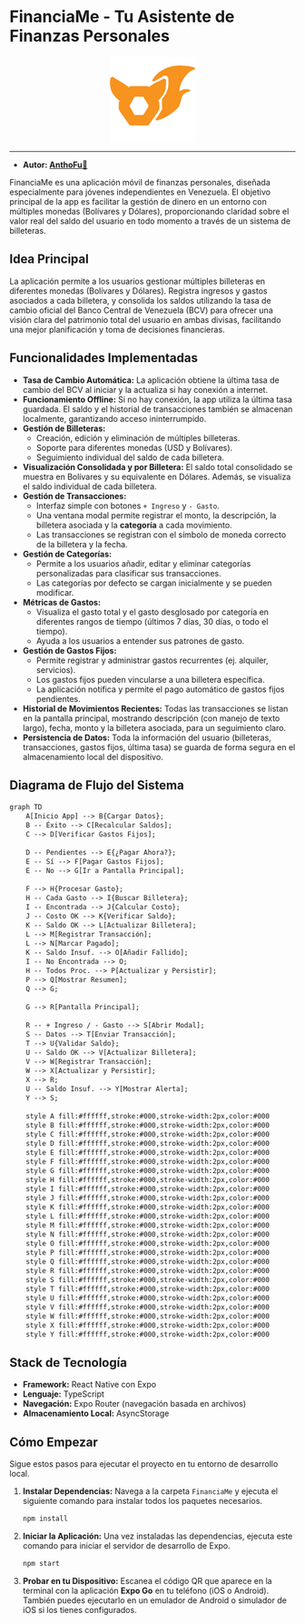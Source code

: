# FinanciaMe - Tu Asistente de Finanzas Personales

<p align="center">
    <img src="./assets/images/AnthoFu-Icon.png" alt="Logo AnthoFu" width="150" height="150" />
</p>

---

- **Autor: [AnthoFu🦊](https://github.com/AnthoFu)**

FinanciaMe es una aplicación móvil de finanzas personales, diseñada especialmente para jóvenes independientes en Venezuela. El objetivo principal de la app es facilitar la gestión de dinero en un entorno con múltiples monedas (Bolívares y Dólares), proporcionando claridad sobre el valor real del saldo del usuario en todo momento a través de un sistema de billeteras.

## Idea Principal

La aplicación permite a los usuarios gestionar múltiples billeteras en diferentes monedas (Bolívares y Dólares). Registra ingresos y gastos asociados a cada billetera, y consolida los saldos utilizando la tasa de cambio oficial del Banco Central de Venezuela (BCV) para ofrecer una visión clara del patrimonio total del usuario en ambas divisas, facilitando una mejor planificación y toma de decisiones financieras.

## Funcionalidades Implementadas

- **Tasa de Cambio Automática:** La aplicación obtiene la última tasa de cambio del BCV al iniciar y la actualiza si hay conexión a internet.
- **Funcionamiento Offline:** Si no hay conexión, la app utiliza la última tasa guardada. El saldo y el historial de transacciones también se almacenan localmente, garantizando acceso ininterrumpido.
- **Gestión de Billeteras:**
  - Creación, edición y eliminación de múltiples billeteras.
  - Soporte para diferentes monedas (USD y Bolívares).
  - Seguimiento individual del saldo de cada billetera.
- **Visualización Consolidada y por Billetera:** El saldo total consolidado se muestra en Bolívares y su equivalente en Dólares. Además, se visualiza el saldo individual de cada billetera.
- **Gestión de Transacciones:**
  - Interfaz simple con botones `+ Ingreso` y `- Gasto`.
  - Una ventana modal permite registrar el monto, la descripción, la billetera asociada y la **categoría** a cada movimiento.
  - Las transacciones se registran con el símbolo de moneda correcto de la billetera y la fecha.
- **Gestión de Categorías:**
  - Permite a los usuarios añadir, editar y eliminar categorías personalizadas para clasificar sus transacciones.
  - Las categorías por defecto se cargan inicialmente y se pueden modificar.
- **Métricas de Gastos:**
  - Visualiza el gasto total y el gasto desglosado por categoría en diferentes rangos de tiempo (últimos 7 días, 30 días, o todo el tiempo).
  - Ayuda a los usuarios a entender sus patrones de gasto.
- **Gestión de Gastos Fijos:**
  - Permite registrar y administrar gastos recurrentes (ej. alquiler, servicios).
  - Los gastos fijos pueden vincularse a una billetera específica.
  - La aplicación notifica y permite el pago automático de gastos fijos pendientes.
- **Historial de Movimientos Recientes:** Todas las transacciones se listan en la pantalla principal, mostrando descripción (con manejo de texto largo), fecha, monto y la billetera asociada, para un seguimiento claro.
- **Persistencia de Datos:** Toda la información del usuario (billeteras, transacciones, gastos fijos, última tasa) se guarda de forma segura en el almacenamiento local del dispositivo.

## Diagrama de Flujo del Sistema

```mermaid
graph TD
    A[Inicio App] --> B{Cargar Datos};
    B -- Éxito --> C[Recalcular Saldos];
    C --> D[Verificar Gastos Fijos];

    D -- Pendientes --> E{¿Pagar Ahora?};
    E -- Sí --> F[Pagar Gastos Fijos];
    E -- No --> G[Ir a Pantalla Principal];

    F --> H{Procesar Gasto};
    H -- Cada Gasto --> I{Buscar Billetera};
    I -- Encontrada --> J{Calcular Costo};
    J -- Costo OK --> K{Verificar Saldo};
    K -- Saldo OK --> L[Actualizar Billetera];
    L --> M[Registrar Transacción];
    L --> N[Marcar Pagado];
    K -- Saldo Insuf. --> O[Añadir Fallido];
    I -- No Encontrada --> O;
    H -- Todos Proc. --> P[Actualizar y Persistir];
    P --> Q[Mostrar Resumen];
    Q --> G;

    G --> R[Pantalla Principal];

    R -- + Ingreso / - Gasto --> S[Abrir Modal];
    S -- Datos --> T[Enviar Transacción];
    T --> U{Validar Saldo};
    U -- Saldo OK --> V[Actualizar Billetera];
    V --> W[Registrar Transacción];
    W --> X[Actualizar y Persistir];
    X --> R;
    U -- Saldo Insuf. --> Y[Mostrar Alerta];
    Y --> S;

    style A fill:#ffffff,stroke:#000,stroke-width:2px,color:#000
    style B fill:#ffffff,stroke:#000,stroke-width:2px,color:#000
    style C fill:#ffffff,stroke:#000,stroke-width:2px,color:#000
    style D fill:#ffffff,stroke:#000,stroke-width:2px,color:#000
    style E fill:#ffffff,stroke:#000,stroke-width:2px,color:#000
    style F fill:#ffffff,stroke:#000,stroke-width:2px,color:#000
    style G fill:#ffffff,stroke:#000,stroke-width:2px,color:#000
    style H fill:#ffffff,stroke:#000,stroke-width:2px,color:#000
    style I fill:#ffffff,stroke:#000,stroke-width:2px,color:#000
    style J fill:#ffffff,stroke:#000,stroke-width:2px,color:#000
    style K fill:#ffffff,stroke:#000,stroke-width:2px,color:#000
    style L fill:#ffffff,stroke:#000,stroke-width:2px,color:#000
    style M fill:#ffffff,stroke:#000,stroke-width:2px,color:#000
    style N fill:#ffffff,stroke:#000,stroke-width:2px,color:#000
    style O fill:#ffffff,stroke:#000,stroke-width:2px,color:#000
    style P fill:#ffffff,stroke:#000,stroke-width:2px,color:#000
    style Q fill:#ffffff,stroke:#000,stroke-width:2px,color:#000
    style R fill:#ffffff,stroke:#000,stroke-width:2px,color:#000
    style S fill:#ffffff,stroke:#000,stroke-width:2px,color:#000
    style T fill:#ffffff,stroke:#000,stroke-width:2px,color:#000
    style U fill:#ffffff,stroke:#000,stroke-width:2px,color:#000
    style V fill:#ffffff,stroke:#000,stroke-width:2px,color:#000
    style W fill:#ffffff,stroke:#000,stroke-width:2px,color:#000
    style X fill:#ffffff,stroke:#000,stroke-width:2px,color:#000
    style Y fill:#ffffff,stroke:#000,stroke-width:2px,color:#000
```

## Stack de Tecnología

- **Framework:** React Native con Expo
- **Lenguaje:** TypeScript
- **Navegación:** Expo Router (navegación basada en archivos)
- **Almacenamiento Local:** AsyncStorage

## Cómo Empezar

Sigue estos pasos para ejecutar el proyecto en tu entorno de desarrollo local.

1.  **Instalar Dependencias:**
    Navega a la carpeta `FinanciaMe` y ejecuta el siguiente comando para instalar todos los paquetes necesarios.
    ```bash
    npm install
    ```

2.  **Iniciar la Aplicación:**
    Una vez instaladas las dependencias, ejecuta este comando para iniciar el servidor de desarrollo de Expo.
    ```bash
    npm start
    ```

3.  **Probar en tu Dispositivo:**
    Escanea el código QR que aparece en la terminal con la aplicación **Expo Go** en tu teléfono (iOS o Android). También puedes ejecutarlo en un emulador de Android o simulador de iOS si los tienes configurados.